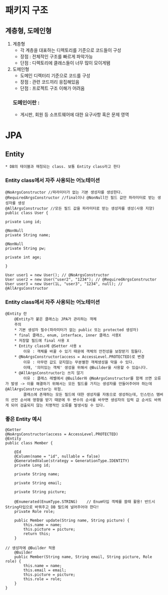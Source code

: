 # 패키지 구조
## 계층형, 도메인형
1. 계층형
    * 각 계층을 대표하는 디렉토리를 기준으로 코드들이 구성
    * 장점 : 전체적인 구조를 빠르게 파악가능
    * 단점 : 디렉토리에 클래스들이 너무 많이 모이게됌
2. 도메인형
    * 도메인 디렉터리 기준으로 코드를 구성
    * 장점 : 관련 코드끼리 응집해있음
    * 단점 : 프로젝트 구조 이해가 어려움
    ### 도메인이란 :
    * 게시판, 회원 등 소프트웨어에 대한 요구사항 혹은 문제 영역

# JPA
## Entity
    * DB의 테이블과 매칭되는 class. 보통 Entity class라고 한다

### Entity class에서 자주 사용되는 어노테이션
    @NoArgsConstructor //파라미터가 없는 기본 생성자를 생성한다.
    @RequiredArgsConstructor //final이나 @NonNull인 필드 값만 파라미터로 받는 생성자를 생성
    @AllArgsConstructor //모든 필드 값을 파라미터로 받는 생성자를 생성(사용 지양)
    public class User {

    private Long id;
    
    @NonNull
    private String name;
    
    @NonNull
    private String pw;
    
    private int age;
    
    }

    User user1 = new User(); // @NoArgsConstructor
    User user2 = new User("user2", "1234"); // @RequiredArgsConstructor
    User user3 = new User(1L, "user3", "1234", null); // @AllArgsConstructor

### Entity class에서 자주 사용되는 어노테이션
    @Entity 란
        @Entity가 붙은 클래스는 JPA가 관리하는 객체
        주의
        * 기본 생성자 필수(파라미터가 없는 public 또는 protected 생성자)
        * final 클래스, enum, interface, inner 클래스 사용X
        * 저장할 필드에 final 사용 X
        * Entity class에 @Setter 사용 x
            이유 : 객체를 바꿀 수 있기 때문에 객체의 안전성을 보장받기 힘들다.
        * @NoArgsConstructor(access = AccessLevel.PROTECTED)로 변경
            이유 : 아무런 값도 갖지않는 무분별한 객체생성을 막을 수 있다.
            이때, '의미있는 객체' 생성을 위해서 @Builder을 사용할 수 있습니다.
        * @AllArgsConstructor는 쓰지 않기
            이유 : 클래스 레벨에서 @Builder와 @NoArgsConstructor를 함께 쓰면 오류가 발생 -> 이를 해결하기 위해서는 모든 필드를 가지는 생성자를 만들어주어야 하는데 @AllArgsConstructor는 위험.
            클래스에 존재하는 모든 필드에 대한 생성자를 자동으로 생성하는데, 인스턴스 멤버의 선언 순서에 영향을 받기 때문에 두 변수의 순서를 바꾸면 생성자의 입력 값 순서도 바뀌게 되어 검출되지 않는 치명적인 오류를 발생시킬 수 있다.

### 좋은 Entity 예시
    @Getter
    @NoArgsConstructor(access = AccessLevel.PROTECTED)
    @Entity
    public class Member {

        @Id
        @Column(name = "id", nullable = false)
        @GeneratedValue(strategy = GenerationType.IDENTITY)
        private Long id;

        private String name;

        private String email;

        private String picture;

        @Enumerated(EnumType.STRING)	// Enum타입 객체를 쓸때 활용! 반드시 String타입으로 바꿔주고 DB 필드에 널어주어야 한다! 
        private Role role;

        public Member update(String name, String picture) {
            this.name = name;
            this.picture = picture;
            return this;
        }

    // 생성자에 @Builder 적용
        @Builder
        public Member(String name, String email, String picture, Role role) {
            this.name = name;
            this.email = email;
            this.picture = picture;
            this.role = role;
        }
    }